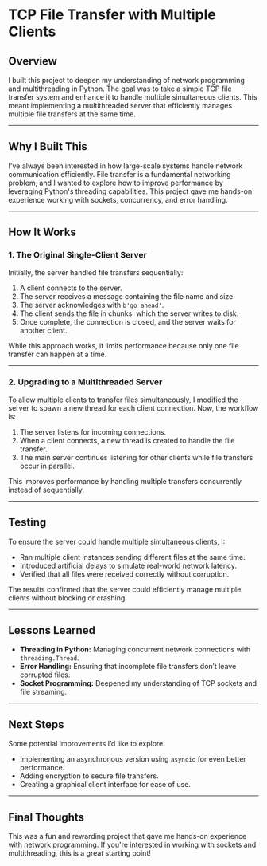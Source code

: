 # TCP File Transfer with Multiple Clients

## Overview

I built this project to deepen my understanding of network programming and multithreading in Python. The goal was to take a simple TCP file transfer system and enhance it to handle multiple simultaneous clients. This meant implementing a multithreaded server that efficiently manages multiple file transfers at the same time.

---

## Why I Built This

I've always been interested in how large-scale systems handle network communication efficiently. File transfer is a fundamental networking problem, and I wanted to explore how to improve performance by leveraging Python's threading capabilities. This project gave me hands-on experience working with sockets, concurrency, and error handling.

---

## How It Works

### 1. The Original Single-Client Server

Initially, the server handled file transfers sequentially:

1. A client connects to the server.
2. The server receives a message containing the file name and size.
3. The server acknowledges with `b'go ahead'`.
4. The client sends the file in chunks, which the server writes to disk.
5. Once complete, the connection is closed, and the server waits for another client.

While this approach works, it limits performance because only one file transfer can happen at a time.

---

### 2. Upgrading to a Multithreaded Server

To allow multiple clients to transfer files simultaneously, I modified the server to spawn a new thread for each client connection. Now, the workflow is:

1. The server listens for incoming connections.
2. When a client connects, a new thread is created to handle the file transfer.
3. The main server continues listening for other clients while file transfers occur in parallel.

This improves performance by handling multiple transfers concurrently instead of sequentially.

---

## Testing

To ensure the server could handle multiple simultaneous clients, I:
- Ran multiple client instances sending different files at the same time.
- Introduced artificial delays to simulate real-world network latency.
- Verified that all files were received correctly without corruption.

The results confirmed that the server could efficiently manage multiple clients without blocking or crashing.

---

## Lessons Learned

- **Threading in Python:** Managing concurrent network connections with `threading.Thread`.
- **Error Handling:** Ensuring that incomplete file transfers don’t leave corrupted files.
- **Socket Programming:** Deepened my understanding of TCP sockets and file streaming.

---

## Next Steps

Some potential improvements I’d like to explore:
- Implementing an asynchronous version using `asyncio` for even better performance.
- Adding encryption to secure file transfers.
- Creating a graphical client interface for ease of use.

---

## Final Thoughts

This was a fun and rewarding project that gave me hands-on experience with network programming. If you're interested in working with sockets and multithreading, this is a great starting point!

